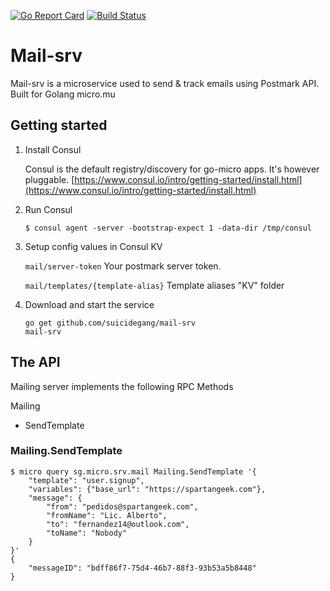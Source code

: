 [![Go Report Card](https://goreportcard.com/badge/github.com/suicidegang/mail-srv)](https://goreportcard.com/report/github.com/suicidegang/mail-srv)
[![Build Status](https://travis-ci.org/suicidegang/mail-srv.svg?branch=master)](https://travis-ci.org/suicidegang/mail-srv)

# Mail-srv

Mail-srv is a microservice used to send & track emails using Postmark API. Built for Golang micro.mu

## Getting started

1. Install Consul

	Consul is the default registry/discovery for go-micro apps. It's however pluggable.
	[https://www.consul.io/intro/getting-started/install.html](https://www.consul.io/intro/getting-started/install.html)

2. Run Consul
	```
	$ consul agent -server -bootstrap-expect 1 -data-dir /tmp/consul
	```
4. Setup config values in Consul KV

	```mail/server-token``` Your postmark server token.
	
	```mail/templates/{template-alias}``` Template aliases "KV" folder
	
4. Download and start the service
	```shell
	go get github.com/suicidegang/mail-srv
	mail-srv
	```

## The API
Mailing server implements the following RPC Methods

Mailing
- SendTemplate

### Mailing.SendTemplate
```shell
$ micro query sg.micro.srv.mail Mailing.SendTemplate '{
	"template": "user.signup",
	"variables": {"base_url": "https://spartangeek.com"},
	"message": {
		"from": "pedidos@spartangeek.com", 
		"fromName": "Lic. Alberto", 
		"to": "fernandez14@outlook.com", 
		"toName": "Nobody"
	}
}'
{
	"messageID": "bdff86f7-75d4-46b7-88f3-93b53a5b8448"
}
```
